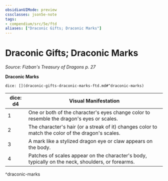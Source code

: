 ```yaml
---
obsidianUIMode: preview
cssclasses: json5e-note
tags:
- compendium/src/5e/ftd
aliases: ["Draconic Gifts; Draconic Marks"]
---
```

# Draconic Gifts; Draconic Marks
*Source: Fizban's Treasury of Dragons p. 27* 

**Draconic Marks**

`dice: [](draconic-gifts-draconic-marks-ftd.md#^draconic-marks)`

| dice: d4 | Visual Manifestation |
|----------|----------------------|
| 1 | One or both of the character's eyes change color to resemble the dragon's eyes or scales. |
| 2 | The character's hair (or a streak of it) changes color to match the color of the dragon's scales. |
| 3 | A mark like a stylized dragon eye or claw appears on the body. |
| 4 | Patches of scales appear on the character's body, typically on the neck, shoulders, or forearms. |
^draconic-marks